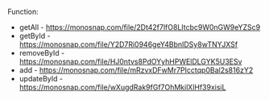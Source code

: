 Function:

- getAll - https://monosnap.com/file/2Dt42f7lfO8LItcbc9W0nGW9eYZSc9
- getById - https://monosnap.com/file/Y2D7Ri0946geY4BbnIDSy8wTNYJXSf
- removeById - https://monosnap.com/file/HJ0ntvs8PdOYyhHPWElDLGYK5U3ESv
- add - https://monosnap.com/file/mRzvxDFwMr7PIcctqp0Bal2s816zY2
- updateById - https://monosnap.com/file/wXugdRak9fGf7OhMkilXlHf39xisiL
